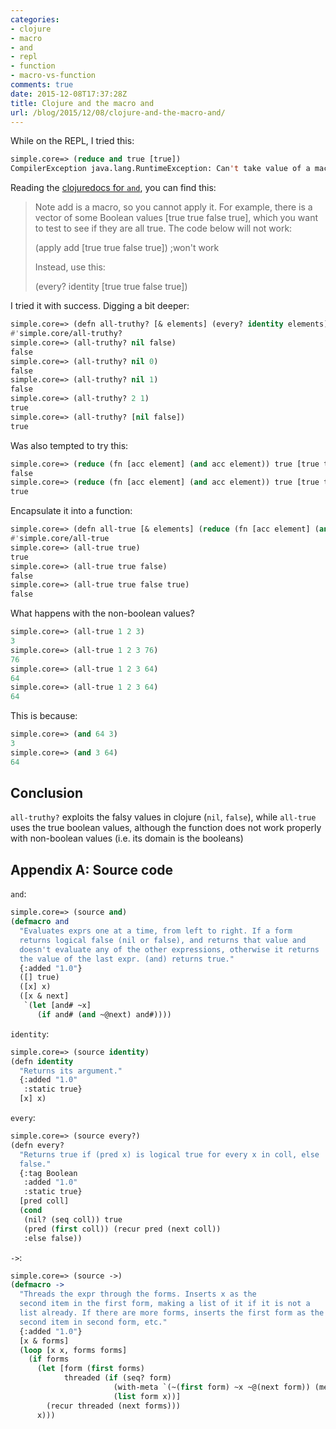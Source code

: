 ```yaml
---
categories:
- clojure
- macro
- and
- repl
- function
- macro-vs-function
comments: true
date: 2015-12-08T17:37:28Z
title: Clojure and the macro and
url: /blog/2015/12/08/clojure-and-the-macro-and/
---
```


While on the REPL, I tried this:

```lisp
simple.core=> (reduce and true [true])
CompilerException java.lang.RuntimeException: Can't take value of a macro: #'clojure.core/and, compiling:(form-init7116694665186998245.clj:1:1)
```

Reading the [clojuredocs for ``and``](https://clojuredocs.org/clojure.core/and), you can find this:

> Note add is a macro, so you cannot apply it. For example, there is a vector of some Boolean values [true true false true], which you want to test to see if they are all true. The code below will not work:
>
> (apply add [true true false true]) ;won't work
>
> Instead, use this:
>
> (every? identity [true  true false true])

I tried it with success. Digging a bit deeper:

```lisp
simple.core=> (defn all-truthy? [& elements] (every? identity elements))
#'simple.core/all-truthy?
simple.core=> (all-truthy? nil false)
false
simple.core=> (all-truthy? nil 0)
false
simple.core=> (all-truthy? nil 1)
false
simple.core=> (all-truthy? 2 1)
true
simple.core=> (all-truthy? [nil false])
true
```

Was also tempted to try this:

```lisp
simple.core=> (reduce (fn [acc element] (and acc element)) true [true true false true])
false
simple.core=> (reduce (fn [acc element] (and acc element)) true [true true true true])
true
```

Encapsulate it into a function:

```lisp
simple.core=> (defn all-true [& elements] (reduce (fn [acc element] (and acc element)) true elements))
#'simple.core/all-true
simple.core=> (all-true true)
true
simple.core=> (all-true true false)
false
simple.core=> (all-true true false true)
false
```

What happens with the non-boolean values?

```lisp
simple.core=> (all-true 1 2 3)
3
simple.core=> (all-true 1 2 3 76)
76
simple.core=> (all-true 1 2 3 64)
64
simple.core=> (all-true 1 2 3 64)
64
```

This is because:

```lisp
simple.core=> (and 64 3)
3
simple.core=> (and 3 64)
64
```

## Conclusion

``all-truthy?`` exploits the falsy values in clojure (``nil``, ``false``), while ``all-true`` uses the true boolean values, although the function does not work properly with non-boolean values (i.e. its domain is the booleans)

## Appendix A: Source code

``and``:

```lisp
simple.core=> (source and)
(defmacro and
  "Evaluates exprs one at a time, from left to right. If a form
  returns logical false (nil or false), and returns that value and
  doesn't evaluate any of the other expressions, otherwise it returns
  the value of the last expr. (and) returns true."
  {:added "1.0"}
  ([] true)
  ([x] x)
  ([x & next]
   `(let [and# ~x]
      (if and# (and ~@next) and#))))
```

``identity``:

```lisp
simple.core=> (source identity)
(defn identity
  "Returns its argument."
  {:added "1.0"
   :static true}
  [x] x)
```

``every``:

```lisp
simple.core=> (source every?)
(defn every?
  "Returns true if (pred x) is logical true for every x in coll, else
  false."
  {:tag Boolean
   :added "1.0"
   :static true}
  [pred coll]
  (cond
   (nil? (seq coll)) true
   (pred (first coll)) (recur pred (next coll))
   :else false))
```

``->``:

```lisp
simple.core=> (source ->)
(defmacro ->
  "Threads the expr through the forms. Inserts x as the
  second item in the first form, making a list of it if it is not a
  list already. If there are more forms, inserts the first form as the
  second item in second form, etc."
  {:added "1.0"}
  [x & forms]
  (loop [x x, forms forms]
    (if forms
      (let [form (first forms)
            threaded (if (seq? form)
                       (with-meta `(~(first form) ~x ~@(next form)) (meta form))
                       (list form x))]
        (recur threaded (next forms)))
      x)))
```
